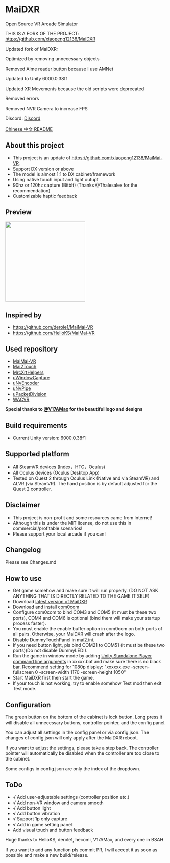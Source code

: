 # MaiDXR
Open Source VR Arcade Simulator

THIS IS A FORK OF THE PROJECT: https://github.com/xiaopeng12138/MaiDXR

Updated fork of MaiDXR:

Optimized by removing unnecessary objects

Removed Aime reader button because I use AMNet

Updated to Unity 6000.0.38f1

Updated XR Movements because the old scripts were deprecated

Removed errors

Removed NVR Camera to increase FPS

Discord: [Discord](https://discord.gg/4aFV5QJWN5)

[Chinese 中文 README](https://github.com/xiaopeng12138/MaiDXR/blob/main/README_zh.md)


**About this project**
---
- This project is an update of https://github.com/xiaopeng12138/MaiMai-VR. 
- Support DX version or above
- The model is almost 1:1 to DX cabinet/framework
- Using native touch input and light outupt
- 90hz or 120hz capture (Bitblt) (Thanks @Thalesalex for the recommendation)
- Customizable haptic feedback


**Preview**
---
<img src="https://github.com/xiaopeng12138/MaiDXR/blob/main/PreviewImage/MaiDXR_PreviewImage.png?raw=true" width="250" />


**Inspired by**
---
- https://github.com/derole1/MaiMai-VR
- https://github.com/HelloKS/MaiMai-VR


**Used repository**
---
- [MaiMai-VR](https://github.com/HelloKS/MaiMai-VR)
- [Mai2Touch](https://github.com/Sucareto/Mai2Touch)
- [MrcXrtHelpers](https://github.com/TonyViT/MrcXrtHelpers)
- [uWindowCapture](https://github.com/hecomi/uWindowCapture)
- [uNvEncoder](https://github.com/hecomi/uNvEncoder)
- [uNvPipe](https://github.com/hecomi/uNvPipe)
- [uPacketDivision](https://github.com/hecomi/uPacketDivision)
- [WACVR](https://github.com/xiaopeng12138/WACVR)

**Special thanks to [@V17AMax](https://github.com/V17AMax) for the beautiful logo and designs**


**Build requirements**
---
- Current Unity version: 6000.0.38f1


**Supported platform**
---
- All SteamVR devices (Index，HTC，Oculus)
- All Oculus devices (Oculus Desktop App)
- Tested on Quest 2 through Oculus Link (Native and via SteamVR) and ALVR (via SteamVR). The hand position is by default adjusted for the Quest 2 controller.

**Disclaimer**
---
- This project is non-profit and some resources came from Internet!
- Although this is under the MIT license, do not use this in commercial/profitable scenarios!
- Please support your local arcade if you can!


**Changelog**
---
Please see Changes.md


**How to use**
---
- Get game somehow and make sure it will run properly. (DO NOT ASK ANYTHING THAT IS DIRECTLY RELATED TO THE GAME IT SELF)
- Download [latest version of MaiDXR](https://github.com/xiaopeng12138/MaiDXR/releases)
- Download and install [com0com](https://storage.googleapis.com/google-code-archive-downloads/v2/code.google.com/powersdr-iq/setup_com0com_W7_x64_signed.exe)
- Configure com0com to bind COM3 and COM5 (it must be these two ports), COM4 and COM6 is optional (bind them will make your startup process faster).
- You must enable the enable buffer option in com0com on both ports of all pairs. Otherwise, your MaiDXR will crash after the logo.
- Disable DummyTouchPanel in mai2.ini.
- If you need button light, pls bind COM21 to COM51 (it must be these two ports)(Do not disable DummyLED!).
- Run the game in window mode by adding [Unity Standalone Player command line arguments](https://docs.unity3d.com/Manual/PlayerCommandLineArguments.html) in xxxxx.bat and make sure there is no black bar. Recommend setting for 1080p display: "xxxxxx.exe -screen-fullscreen 0 -screen-width 1170 -screen-height 1050"
- Start MaiDXR first then start the game.
- If your touch is not working, try to enable somehow Test mod then exit Test mode.


**Configuration**
---
The green button on the bottom of the cabinet is lock button. Long press it will disable all unnecessary buttons, controller pointer, and the config panel.

You can adjust all settings in the config panel or via config.json. The changes of config.json will only apply after the MaiDXR reboot. 

If you want to adjust the settings, please take a step back. The controller pointer will automatically be disabled when the controller are too close to the cabinet.

Some configs in config.json are only the index of the dropdown.



ToDo
---
- √ Add user-adjustable settings (controller position etc.)
- √ Add non-VR window and camera smooth
- √ Add button light
- √ Add button vibration
- √ Support 1p only capture
- √ Add in game setting panel 
- Add visual touch and button feedback

Huge thanks to HelloKS, derole1, hecomi, V17AMax, and every one in BSAH

If you want to add any function pls commit PR, I will accept it as soon as possible and make a new build/release.
